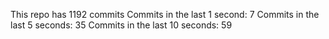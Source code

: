 This repo has 1192 commits
Commits in the last 1 second: 7
Commits in the last 5 seconds: 35
Commits in the last 10 seconds: 59
